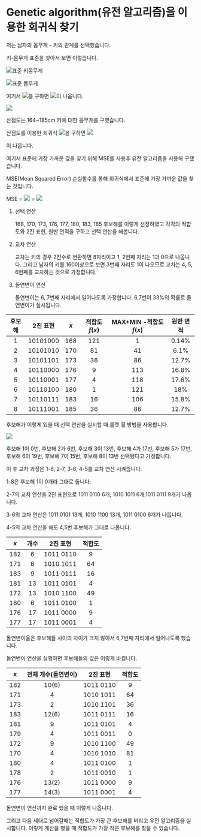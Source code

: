 # Genetic algorithm(유전 알고리즘)을 이용한 회귀식 찾기 #

저는 남자의 몸무게 - 키의 관계를 선택했습니다.

키-몸무게 표준을 찾아서 보면 이렇습니다.

![표준 키몸무게](https://user-images.githubusercontent.com/62732120/85839063-69d97f00-b7d5-11ea-81e8-d1f1949edc8d.png)

![표준 몸무게](https://user-images.githubusercontent.com/62732120/85838884-2c74f180-b7d5-11ea-82e2-50dfb05aee5e.png)

여기서 ![](https://user-images.githubusercontent.com/62732120/85839872-8a560900-b7d6-11ea-967f-817466803c81.gif)를 구하면 ![](https://user-images.githubusercontent.com/62732120/85839877-8cb86300-b7d6-11ea-871f-a046547e018a.gif)이 나옵니다.



![](https://user-images.githubusercontent.com/62732120/85838878-2aab2e00-b7d5-11ea-9fd9-ce90b2e563b1.png)

산점도는 164~185cm 키에 대한 몸무게를 구했습니다.

산점도를 이용한 회귀식 ![](https://user-images.githubusercontent.com/62732120/85839880-8e822680-b7d6-11ea-8706-b18649299a96.gif)을 구하면 ![](https://user-images.githubusercontent.com/62732120/85839882-8fb35380-b7d6-11ea-8828-bbe5b1fc8ba0.gif)

이 나옵니다.

여기서 표준에 가장 가까운 값을 찾기 위해 MSE를 사용후 유전 알고리즘을 사용해 구했습니다.

MSE(Mean Squared Error) 손실함수를 통해 회귀식에서 표준에 가장 가까운 값을 찾는 것입니다.



MSE = ![](https://user-images.githubusercontent.com/62732120/85839884-917d1700-b7d6-11ea-9d05-5de759ef7417.gif) = ![](https://user-images.githubusercontent.com/62732120/85839887-92ae4400-b7d6-11ea-88be-6a06280b2e29.gif)

1. 선택 연산

   168, 170, 173, 176, 177, 180, 183, 185 후보해를 이렇게 선정하였고 각각의 적합도와 2진 표현, 원반 면적을 구하고 선택 연산을 해봅니다.

2. 교차 연산

   교차는 키의 경우 2진수로 변환하면 8자리이고 1, 2번째 자리는 1과 0으로 나옵니다. 그리고 남자의 키를 160이상으로 보면 3번째 자리도 1이 나오므로 교차는 4, 5, 6번째를 교차하는 것으로 가정합니다.

3. 돌연변이 연산

   돌연변이는 6, 7번째 자리에서 일어나도록 가정합니다. 6,7번이 33%의 확률로 돌연변이가 실시됩니다. 

| 후보해 | 2진 표현 | $x$  | 적합도 $f(x)$ | MAX+MIN -적합도 $f(x)$ | 원반 면적 |
| :----: | :------: | :--: | :-----------: | :--------------------: | :-------: |
|   1    | 10101000 | 168  |      121      |           1            |   0.14%   |
|   2    | 10101010 | 170  |      81       |           41           |   6.1%    |
|   3    | 10101101 | 173  |      36       |           86           |   12.7%   |
|   4    | 10110000 | 176  |       9       |          113           |   16.8%   |
|   5    | 10110001 | 177  |       4       |          118           |   17.6%   |
|   6    | 10110100 | 180  |       1       |          121           |    18%    |
|   7    | 10110111 | 183  |      16       |          106           |   15.8%   |
|   8    | 10111001 | 185  |      36       |           86           |   12.7%   |

후보해가 이렇게 있을 때 선택 연산을 실시할 때 룰렛 휠 방법을 사용합니다.

![](https://user-images.githubusercontent.com/62732120/85838894-31d23c00-b7d5-11ea-84cb-4a0d61eb9a0e.png)

후보해 1이 0번, 후보해 2가 6번, 후보해 3이 13번, 후보해 4가 17번, 후보해 5가 17번, 후보해 6이 19번, 후보해 7이 15번, 후보해 8이 13번 선택됐다고 가정합니다.

이 후 교차 과정은  1-8, 2-7, 3-6, 4-5를 교차 연산 시켜줍니다.

1-8은 후보해 1이 0개라 그대로 둡니다.

2-7의 교차 연산을 2진 표현으로 1011 0110 6개, 1010 1011 6개,1011 0111 9개가 나옵니다.

3-6의 교차 연산은 1011 0101 13개, 1010 1100 13개, 1011 0100 6개가 나옵니다.

4-5의 교차 연산을 해도 4,5번 후보해가 그대로 나옵니다.

| $x$  | 개수 | 2진 표현  | 적합도 |
| :--: | :--: | :-------: | :----: |
| 182  |  6   | 1011 0110 |   9    |
| 171  |  6   | 1010 1011 |   64   |
| 183  |  9   | 1011 0111 |   16   |
| 181  |  13  | 1011 0101 |   4    |
| 172  |  13  | 1010 1100 |   49   |
| 180  |  6   | 1011 0100 |   1    |
| 176  |  17  | 1011 0000 |   9    |
| 177  |  17  | 1011 0001 |   4    |

돌연변이율은 후보해들 사이의 차이가 크지 않아서 6,7번째 자리에서 일어나도록 했습니다.



돌연변이 연산을 실행하면 후보해들의 값은 이렇게 바뀝니다.

|  x   | 전체 개수(돌연변이) | 2진 표현  | 적합도 |
| :--: | :-----------------: | :-------: | :----: |
| 182  |        10(6)        | 1011 0110 |   9    |
| 171  |          4          | 1010 1011 |   64   |
| 173  |          2          | 1010 1101 |   36   |
| 183  |        12(6)        | 1011 0111 |   16   |
| 181  |          9          | 1011 0101 |   4    |
| 179  |          4          | 1011 0011 |   0    |
| 172  |          9          | 1010 1100 |   49   |
| 170  |          4          | 1010 1010 |   81   |
| 180  |          4          | 1011 0100 |   1    |
| 178  |          2          | 1011 0010 |   1    |
| 176  |        13(2)        | 1011 0000 |   9    |
| 177  |        14(3)        | 1011 0001 |   4    |

돌연변이 연산까지 완료 했을 때 이렇게 나옵니다.

그리고 다음 세대로 넘어갈때는 적합도가 가장 큰 후보해를 버리고 유전 알고리즘을 실시합니다. 이렇게 계산을 했을 때 적합도가 가장 작은 후보해를 찾을 수 있습니다.
